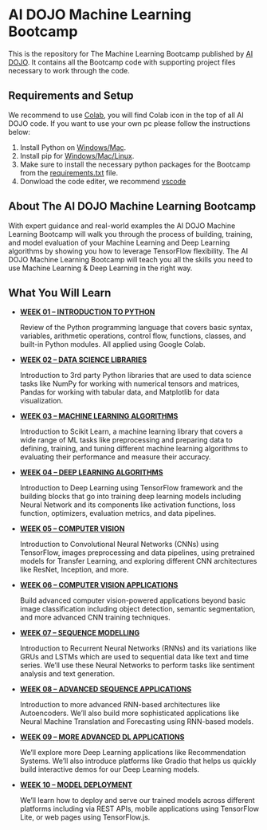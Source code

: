 
# AI DOJO Machine Learning Bootcamp

This is the repository for The Machine Learning Bootcamp published by [AI DOJO](https://github.com/TheAIDojo). It contains all the Bootcamp code with supporting project files necessary to work through the code.

## Requirements and Setup

We recommend to use [Colab](https://colab.research.google.com/?utm_source=scs-index), you will find Colab icon in the top of all AI DOJO code.
If you want to use your own pc please follow the instructions below:
1. Install Python on [Windows/Mac](https://www.python.org/downloads/release/python-387/).
2. Install pip for [Windows/Mac/Linux](https://pip.pypa.io/en/stable/installation/).
3. Make sure to install the necessary python packages for the Bootcamp from the [requirements.txt](https://github.com/TheAIDojo/Workshops/blob/main/requirements.txt) file.
4. Donwload the code editer, we recommend [vscode](https://code.visualstudio.com/download)

## About The AI DOJO Machine Learning Bootcamp

With expert guidance and real-world examples the AI DOJO Machine Learning Bootcamp will walk you through the process of building, training, and model evaluation of your Machine Learning and Deep Learning algorithms by showing you how to leverage TensorFlow flexibility. The AI DOJO Machine Learning Bootcamp will teach you all the skills you need to use Machine Learning & Deep Learning in the right way.


## What You Will Learn


* [**WEEK 01 – INTRODUCTION TO PYTHON**](https://github.com/TheAIDojo/Machine_Learning_Bootcamp/tree/main/Week%2001-%20%20Introduction%20to%20Python) 

    Review of the Python programming language that covers basic syntax, variables, arithmetic operations, control flow, functions, classes, and built-in Python modules. All applied using Google Colab. 

* [**WEEK 02 – DATA SCIENCE LIBRARIES**](https://github.com/TheAIDojo/Machine_Learning_Bootcamp/tree/main/Week%2002%20-%20Data%20Science%20Libraries)

    Introduction to 3rd party Python libraries that are used to data science tasks like NumPy for working with numerical tensors and matrices, Pandas for working with tabular data, and Matplotlib for data visualization. 

* [**WEEK 03 – MACHINE LEARNING ALGORITHMS**](https://github.com/TheAIDojo/Machine_Learning_Bootcamp/tree/main/Week%2003%20-%20Machine%20Learning%20Algorithms)

    Introduction to Scikit Learn, a machine learning library that covers a wide range of ML tasks like preprocessing and preparing data to defining, training, and tuning different machine learning algorithms to evaluating their performance and measure their accuracy. 

* [**WEEK 04 – DEEP LEARNING ALGORITHMS**]()

    Introduction to Deep Learning using TensorFlow framework and the building blocks that go into training deep learning models including Neural Network and its components like activation functions, loss function, optimizers, evaluation metrics, and data pipelines. 

* [**WEEK 05 – COMPUTER VISION**]()

    Introduction to Convolutional Neural Networks (CNNs) using TensorFlow, images preprocessing and data pipelines, using pretrained models for Transfer Learning, and exploring different CNN architectures like ResNet, Inception, and more. 

* [**WEEK 06 – COMPUTER VISION APPLICATIONS**]()

    Build advanced computer vision-powered applications beyond basic image classification including object detection, semantic segmentation, and more advanced CNN training techniques. 

* [**WEEK 07 – SEQUENCE MODELLING**]()

    Introduction to Recurrent Neural Networks (RNNs) and its variations like GRUs and LSTMs which are used to sequential data like text and time series. We’ll use these Neural Networks to perform tasks like sentiment analysis and text generation. 

* [**WEEK 08 – ADVANCED SEQUENCE APPLICATIONS**]()

    Introduction to more advanced RNN-based architectures like Autoencoders. We’ll also build more sophisticated applications like Neural Machine Translation and Forecasting using RNN-based models. 

* [**WEEK 09 – MORE ADVANCED DL APPLICATIONS**]()

    We’ll explore more Deep Learning applications like Recommendation Systems. We’ll also introduce platforms like Gradio that helps us quickly build interactive demos for our Deep Learning models. 
 
* [**WEEK 10 – MODEL DEPLOYMENT**]()

    We’ll learn how to deploy and serve our trained models across different platforms including via REST APIs, mobile applications using TensorFlow Lite, or web pages using TensorFlow.js.


